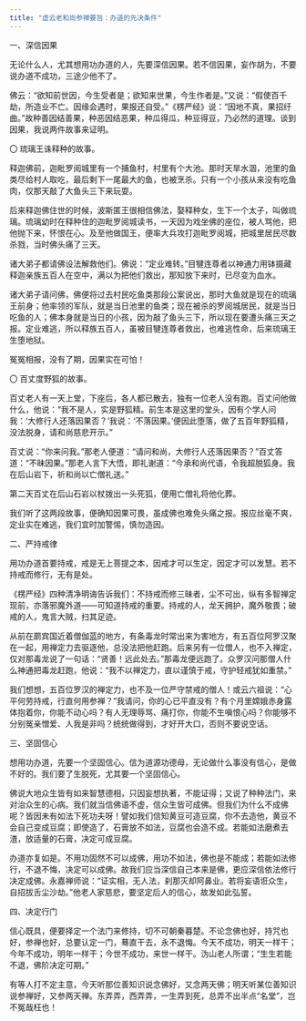 ```yaml
---
title: "虚云老和尚参禅要旨：办道的先决条件"
---
```


一、深信因果

无论什么人，尤其想用功办道的人，先要深信因果。若不信因果，妄作胡为，不要说办道不成功，三途少他不了。

佛云：“欲知前世因，今生受者是；欲知来世果，今生作者是。”又说：“假使百千劫，所造业不亡。因缘会遇时，果报还自受。”《楞严经》说：“因地不真，果招纡曲。”故种善因结善果，种恶因结恶果，种瓜得瓜，种豆得豆，乃必然的道理。谈到因果，我说两件故事来证明。

〇 琉璃王诛释种的故事。

释迦佛前，迦毗罗阅城里有一个捕鱼村，村里有个大池。那时天旱水涸，池里的鱼类尽给村人取吃，最后剩下一尾最大的鱼，也被烹杀。只有一个小孩从来没有吃鱼肉，仅那天敲了大鱼头三下来玩耍。

后来释迦佛住世的时候，波斯匿王很相信佛法，娶释种女，生下一个太子，叫做琉璃。琉璃幼时在释种住的迦毗罗阅城读书，一天因为戏坐佛的座位，被人骂他，把他抛下来，怀恨在心。及至他做国王，便率大兵攻打迦毗罗阅城，把城里居民尽数杀戮，当时佛头痛了三天。

诸大弟子都请佛设法解救他们。佛说：“定业难转。”目犍连尊者以神通力用钵摄藏释迦亲族五百人在空中，满以为把他们救出，那知放下来时，已尽变为血水。

诸大弟子请问佛，佛便将过去村民吃鱼类那段公案说出，那时大鱼就是现在的琉璃王前身；他率领的军队，就是当日池里的鱼类；现在被杀的罗阅城居民，就是当日吃鱼的人；佛本身就是当日的小孩，因为敲了鱼头三下，所以现在要遭头痛三天之报。定业难逃，所以释族五百人，虽被目犍连尊者救出，也难逃性命，后来琉璃王生堕地狱。

冤冤相报，没有了期，因果实在可怕！

〇 百丈度野狐的故事。

百丈老人有一天上堂，下座后，各人都已散去，独有一位老人没有跑。百丈问他做什么，他说：“我不是人，实是野狐精。前生本是这里的堂头，因有个学人问我：‘大修行人还落因果否？’我说：‘不落因果。’便因此堕落，做了五百年野狐精，没法脱身，请和尚慈悲开示。”

百丈说：“你来问我。”那老人便道：“请问和尚，大修行人还落因果否？”百丈答道：“不昧因果。”那老人言下大悟，即礼谢道：“今承和尚代语，令我超脱狐身。我在后山岩下，祈和尚以亡僧礼送。”

第二天百丈在后山石岩以杖拨出一头死狐，便用亡僧礼将他化葬。

我们听了这两段故事，便确知因果可畏，虽成佛也难免头痛之报。报应丝毫不爽，定业实在难逃，我们宜时加警惕，慎勿造因。

二、严持戒律

用功办道首要持戒，戒是无上菩提之本，因戒才可以生定，因定才可以发慧。若不持戒而修行，无有是处。

《楞严经》四种清净明诲告诉我们：不持戒而修三昧者，尘不可出，纵有多智禅定现前，亦落邪魔外道——可知道持戒的重要。持戒的人，龙天拥护，魔外敬畏；破戒的人，鬼言大贼，扫其足迹。

从前在罽宾国近着僧伽蓝的地方，有条毒龙时常出来为害地方，有五百位阿罗汉聚在一起，用禅定力去驱逐他，总没法把他赶跑。后来另有一位僧人，也不入禅定，仅对那毒龙说了一句话：“贤善！远此处去。”那毒龙便远跑了。众罗汉问那僧人什么神通把毒龙赶跑，他说：“我不以禅定力，直以谨慎于戒，守护轻戒犹如重禁。”

我们想想，五百位罗汉的禅定力，也不及一位严守禁戒的僧人！或云六祖说：“心平何劳持戒，行直何用参禅？”我请问，你的心已平直没有？有个月里嫦娥赤身露体抱着你，你能不动心吗？有人无理辱骂、痛打你，你能不生嗔恨心吗？你能够不分别冤亲憎爱、人我是非吗？统统做得到，才好开大口，否则不要说空话。

三、坚固信心

想用功办道，先要一个坚固信心。信为道源功德母，无论做什么事没有信心，是做不好的。我们要了生脱死，尤其要一个坚固信心。

佛说大地众生皆有如来智慧德相，只因妄想执著，不能证得；又说了种种法门，来对治众生的心病。我们就当信佛语不虚，信众生皆可成佛。但我们为什么不成佛呢？皆因未有如法下死功夫呀！譬如我们信知黄豆可造豆腐，你不去造他，黄豆不会自己变成豆腐；即使造了，石膏放不如法，豆腐也会造不成。若能如法磨煮去渣，放适量的石膏，决定可成豆腐。

办道亦复如是。不用功固然不可以成佛，用功不如法，佛也是不能成；若能如法修行，不退不悔，决定可以成佛。故我们应当深信自己本来是佛，更应深信依法修行决定成佛。永嘉禅师说：“证实相，无人法，刹那灭却阿鼻业。若将妄语诳众生，自招拔舌尘沙劫。”他老人家慈悲，要坚定后人的信心，故发如此弘誓。

四、决定行门

信心既具，便要择定一个法门来修持，切不可朝秦暮楚。不论念佛也好，持咒也好，参禅也好，总要认定一门，蓦直干去，永不退悔。今天不成功，明天一样干；今年不成功，明年一样干；今世不成功，来世一样干。沩山老人所谓；“生生若能不退，佛阶决定可期。”

有等人打不定主意，今天听那位善知识说念佛好，又念两天佛；明天听某位善知识说参禅好，又参两天禅。东弄弄，西弄弄，一生弄到死，总弄不出半点“名堂”，岂不冤哉枉也！